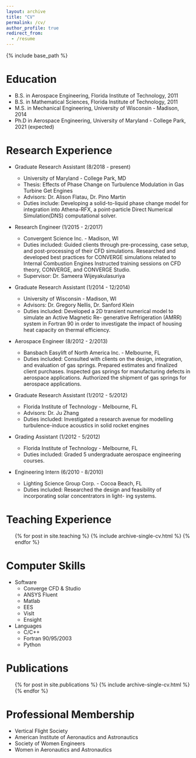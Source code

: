 ```yaml
---
layout: archive
title: "CV"
permalink: /cv/
author_profile: true
redirect_from:
  - /resume
---
```


{% include base_path %}

Education
======
* B.S. in Aerospace Engineering, Florida Institute of Technology, 2011
* B.S. in Mathematical Sciences, Florida Institute of Technology, 2011
* M.S. in Mechanical Engineering, University of Wisconsin - Madison, 2014
* Ph.D in Aerospace Engineering, University of Maryland - College Park, 2021 (expected)

Research Experience
======
* Graduate Research Assistant (8/2018 - present)
  * University of Maryland - College Park, MD
  * Thesis: Effects of Phase Change on Turbulence Modulation in Gas Turbine Get Engines
  * Advisors: Dr. Alison Flatau, Dr. Pino Martin
  * Duties include: Developing a solid-to-liquid phase change model for integration into Athena-RFX, a point-particle Direct Numerical Simulation(DNS) computational solver. 

* Research Engineer (1/2015 - 2/2017)
  * Convergent Science Inc. - Madison, WI
  * Duties included: Guided clients through pre-processing, case setup, and post-processing of their
CFD simulations. Researched and developed best practices for CONVERGE simulations related to
Internal Combustion Engines Instructed training sessions on CFD theory, CONVERGE, and CONVERGE Studio.
  * Supervisor: Dr. Sameera Wijeyakulasuriya
  
* Graduate Research Assistant (1/2014 - 12/2014)
  * University of Wisconsin - Madison, WI
  * Advisors: Dr. Gregory Nellis, Dr. Sanford Klein
  * Duties included: Developed a 2D transient numerical model to simulate an Active Magnetic Re-
generative Refrigeration (AMRR) system in Fortran 90 in order to investigate the impact of housing heat capacity on thermal efficiency.

* Aerospace Engineer (8/2012 - 2/2013)
  * Bansbach Easylift of North America Inc. - Melbourne, FL
  * Duties included: Consulted with clients on the design, integration, and evaluation
of gas springs. Prepared estimates and finalized client purchases. Inspected gas springs for manufacturing defects in aerospace applications. Authorized the shipment of gas springs for aerospace applications.

* Graduate Research Assistant (1/2012 - 5/2012)
  * Florida Institute of Technology - Melbourne, FL
  * Advisors: Dr. Ju Zhang
  * Duties included: Investigated a research avenue for modelling turbulence-induce acoustics in solid
rocket engines

* Grading Assistant (1/2012 - 5/2012)
  * Florida Institute of Technology - Melbourne, FL
  * Duties included: Graded 5 undergraduate aerospace engineering courses.
  
* Engineering Intern (6/2010 - 8/2010)
  * Lighting Science Group Corp. - Cocoa Beach, FL
  * Duties included: Researched the design and feasibility of incorporating solar concentrators in light-
ing systems.

Teaching Experience
======
  <ul>{% for post in site.teaching %}
    {% include archive-single-cv.html %}
  {% endfor %}</ul>

Computer Skills
======
* Software
  * Converge CFD & Studio
  * ANSYS Fluent
  * Matlab
  * EES
  * VisIt
  * Ensight
* Languages
  * C/C++
  * Fortran 90/95/2003
  * Python

Publications
======
  <ul>{% for post in site.publications %}
    {% include archive-single-cv.html %}
  {% endfor %}</ul>
  
Professional Membership
======
* Vertical Flight Society
* American Institute of Aeronautics and Astronautics
* Society of Women Engineers
* Women in Aeronautics and Astronautics
